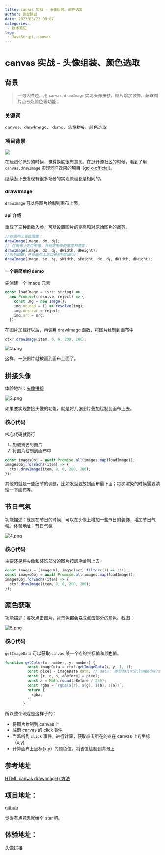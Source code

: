 ```yaml
---
title: canvas 实战 - 头像组装、颜色选取
author: 跑堂路过
date: 2023/03/22 09:07
categories:
 - 技术笔记
tags:
 - JavaScript、canvas
---
```


# canvas 实战 - 头像组装、颜色选取

## 背景

> 一句话描述，用 `canvas.drawImage` 实现头像拼接，图片增加装饰，获取图片点击处颜色等功能；

### 关键词
canvas、drawImage、 demo、头像拼接、颜色选取

### 项目背景

![](https://p3-juejin.byteimg.com/tos-cn-i-k3u1fbpfcp/478187a3f15346e4800577648641def5~tplv-k3u1fbpfcp-zoom-1.image)

在玩蛋仔派对的时候，觉得换肤很有意思。在逛开源社区的时候，看到了用 `canvas.drawImage` 实现同样效果的项目（[gclx-official](https://github.com/lxdao-official/gclx-official)）。

继续逛下去发现有很多场景的实现原理都是相同的。


### drawImage

`drawImage` 可以将图片绘制到画布上面。

#### api 介绍

重载了三种函数入参，可以设置图片的宽高和对原始图片的裁剪。

```js
//在画布上定位图像：
drawImage(image, dx, dy);
// 在画布上定位图像，并规定图像的宽度和高度：
drawImage(image, dx, dy, dWidth, dHeight);
//剪切图像，并在画布上定位被剪切的部分：
drawImage(image, sx, sy, sWidth, sHeight, dx, dy, dWidth, dHeight);
```

#### 一个最简单的 demo

先创建一个 image 元素

```js
const loadImage = (src: string) =>
  new Promise((resolve, reject) => {
    const img = new Image();
    img.onload = () => resolve(img);
    img.onerror = reject;
    img.src = src;
  });
```

在图片加载好以后，再调用 drawImage 函数，将图片绘制到画布中

```js
ctx?.drawImage(item, 0, 0, 200, 200);
```

![3.png](https://p3-juejin.byteimg.com/tos-cn-i-k3u1fbpfcp/be07ab2e74434956b7a66ceb943c1733~tplv-k3u1fbpfcp-watermark.image?)

这样，一张图片就被画到画布上面了。

## 拼接头像

体验地址：[头像拼接](https://mamumu123.github.io/img-generate/) 

![2.png](https://p1-juejin.byteimg.com/tos-cn-i-k3u1fbpfcp/151cfb84e899446d96862ed1d83b8985~tplv-k3u1fbpfcp-watermark.image?)

如果要实现拼接头像的功能，就是将几张图片叠加绘制到画布上去。

### 核心代码

核心代码就两行

1. 加载需要的图片
2. 将图片绘制到画布中

```js
const imagesObj = await Promise.all(images.map(loadImage));
imagesObj.forEach((item) => {
  ctx?.drawImage(item, 0, 0, 200, 200);
});
```

其他的就是一些细节的调整，比如发型要放到画布最下面；每次渲染的时候需要清理一下画布等。

## 节日气氛

功能描述：就是在节日的时候，可以在头像上增加一些节日的装饰，增加节日气氛。体验地址：[节日气氛](https://mamumu123.github.io/img-generate/flower)

![4.png](https://p3-juejin.byteimg.com/tos-cn-i-k3u1fbpfcp/0b00291bb54f4874a404c6e1b36499fa~tplv-k3u1fbpfcp-watermark.image?)

### 核心代码

主要还是将头像和装饰部分的图片按顺序绘制上去。

```js
const images = [imageUrl, imgSelect].filter((i) => !!i);
const imagesObj = await Promise.all(images.map(loadImage));
imagesObj.forEach((item) => {
  ctx?.drawImage(item, 0, 0, 200, 200);
});
```

## 颜色获取

功能描述：每次点击图片，背景色都会变成点击部分的颜色。截图： 


![5.png](https://p1-juejin.byteimg.com/tos-cn-i-k3u1fbpfcp/341742877df14192a6b242af8dcc9a56~tplv-k3u1fbpfcp-watermark.image?)

### 核心代码

`getImageData` 可以获取 `canvas` 某一个点的坐标值和颜色值。

```js
function getColor(x: number, y: number) {
          const imageData = ctx!.getImageData(x, y, 1, 1);
          const pixel = imageData.data; // data： 类型为Uint8ClampedArray的一维数组，每四个数组元素代表了一个像素点的RGBA信息，每个元素数值介于0~255
          const [r, g, b, aBefore] = pixel;
          const a = Math.round(aBefore / 255);
          const rgba = `rgba(${r}, ${g}, ${b}, ${a})`;
          return {
            rgba,
          };
        }
```

所以整个流程是这样子的：

- 将图片绘制到 canvas 上
- 注册 canvas 的 click 事件
- 当监听到 `click` 事件，进行计算，获取点击所在的点在 canvas 上的坐标（x,y)
- 计算画布上坐标(x,y）的颜色值，将该值绘制到背景上

## 参考地址

[HTML canvas drawImage() 方法](https://www.runoob.com/tags/canvas-drawimage.html)

## 项目地址：
[github](https://github.com/mamumu123/img-generate)

觉得有点意思就给个 star 吧。

## 体验地址：
[头像拼接](https://mamumu123.github.io/img-generate/) 